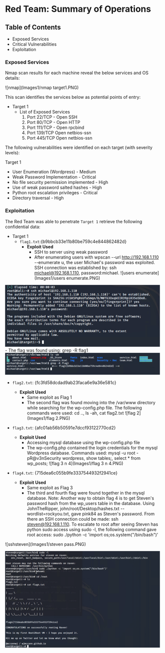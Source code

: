 # Red Team: Summary of Operations

## Table of Contents
- Exposed Services
- Critical Vulnerabilities
- Exploitation

### Exposed Services


Nmap scan results for each machine reveal the below services and OS details:

![nmap](Images1/nmap target1.PNG)

This scan identifies the services below as potential points of entry:
- Target 1
  - List of Exposed Services
	1. Port 22/TCP - Open SSH
	2. Port 80/TCP - Open HTTP
	3. Port 111/TCP - Open rpcbind
	4. Port 139/TCP Open netbios-ssn
	5. Port 445/TCP Open netbios-ssn

The following vulnerabilities were identified on each target (with severity levels):

Target 1
- User Enumeration (Wordpress) - Medium
- Weak Password Implementation - Critical
- No file security permission implemented - High
- Use of weak password salted hashes - High
- Python root escalation privileges - Critical
- Directory traversal - High


### Exploitation


The Red Team was able to penetrate `Target 1` retrieve the following confidential data:
- Target 1
  - `flag1.txt`:{b9bbcb33e11b80be759c4e844862482d}
    - **Exploit Used**
      - SSH to server using weak password
      - After enumerating users with wpscan --url http://192.168.1.110 --enumerate u, the user Michael's password was exploited. SSH connection was established by: ssh michael@192.168.1.110, password:michael.
![users enumerate](Images1/users enumerate.PNG)

![ssh](Images1/ssh.PNG)
      - The flag was found using: grep -R flag1
![flag1](Images1/flag1.PNG)

  - `flag2.txt`: {fc3fd58dcdad9ab23faca6e9a36e581c}
    - **Exploit Used**
      - Same exploit as Flag 1
      - The second flag was found moving into the /var/www directory while searching for the wp-config.php file. The following commands were used: cd .., ls -ah, cat flag2.txt
![flag 2](Images1/flag 2.PNG)
  
  - `flag3.txt`: {afc01ab56b50591e7dccf93122770cd2}
    - **Exploit Used**
      - Accessing mysql database using the wp-config.php file
      - The wp-config.php contained the login credentials for the mysql Wordpress database. Commands used: mysql -u root -pR@v3nSecurity wordpress, show tables;, select * from wp_posts;
![flag 3 n 4](Images1/flag 3 n 4.PNG)

  - `flag4.txt`: {715dea6c055b9fe3337544932f2941ce}
    - **Exploit Used**
      - Same exploit as Flag 3
      - The third and fourth flag were found together in the mysql database. Note: Another way to obtain flag 4 is to get Steven's password hash from the wp_users table in the database. Using JohnTheRipper, john/root/Desktop/hashes.txt --wordlist=rockyou.txt, gave pink84 as Steven's password. From there an SSH connection could be made: ssh steven@192.168.1.110. To escalate to root after seeing Steven has python sudo access using sudo -l, the following command gave root access: sudo ./python -c 'import os;os.system("/bin/bash")'

![sshsteven](Images1/steven pass.PNG)

![flag4](Images1/flag4.PNG)
